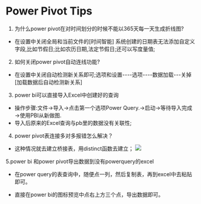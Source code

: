 # Power Pivot Tips

1. 为什么power pivot在对时间划分的时候不能以365天每一天生成折线图?
+ 在设置中关闭全局和当前文件的[时间智能]
系统创建的日期表无法添加自定义字段,比如节假日;比如农历日期,法定节假日;还可以写度量值;
2. 如何关闭power pivot自动连线功能?
+ 在设置中关闭自动检测新关系即可;选项和设置----选项----数据加载---关掉[加载数据后自动检测新关系]
3. power bi可以直接导入Excel中创建好的查询
+ 操作步骤:文件→导入→点击第一个选项Power Query.→启动→等待导入完成→使用PBI从新做图.
+ 导入后原来的Excel查询与pb里的数据没有关联性;
4. power pivot表连接多对多报错怎么解决？
+ 这种情况就去建立桥接表，用distinct函数去建立；
![](https://img.ibolee.com/git_blog/distinct.png)

5.power bi 和power pivot导出数据到没有powerquery的excel

+ 在power query的表查询中，随便点一列，然后复制表，再到excel中去粘贴即可。

+ 直接在power bi的图标预览中点右上方三个点，导出数据即可。
